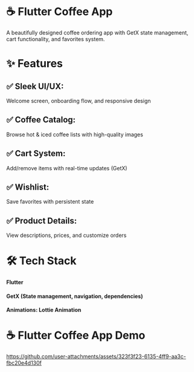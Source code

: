 # ☕ Flutter Coffee App
A beautifully designed coffee ordering app with GetX state management, cart functionality, and favorites system.

# ✨ Features
## ✅ Sleek UI/UX:
Welcome screen, onboarding flow, and responsive design

## ✅ Coffee Catalog:
Browse hot & iced coffee lists with high-quality images

## ✅ Cart System:
Add/remove items with real-time updates (GetX)

## ✅ Wishlist: 
Save favorites with persistent state

## ✅ Product Details: 
View descriptions, prices, and customize orders


# 🛠 Tech Stack
#### Flutter
#### GetX (State management, navigation, dependencies)
#### Animations: Lottie Animation

# ☕ Flutter Coffee App Demo
https://github.com/user-attachments/assets/323f3f23-6135-4ff9-aa3c-fbc20e4d130f


